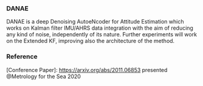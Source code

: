 ### DANAE

DANAE is a deep Denoising AutoeNcoder for Attitude Estimation which works on Kalman filter IMU/AHRS data integration with the aim of reducing any kind of noise, independently of its nature.
Further experiments will work on the Extended KF, improving also the architecture of the method.

### Reference
[Conference Paper]: https://arxiv.org/abs/2011.06853 presented @Metrology for the Sea 2020
